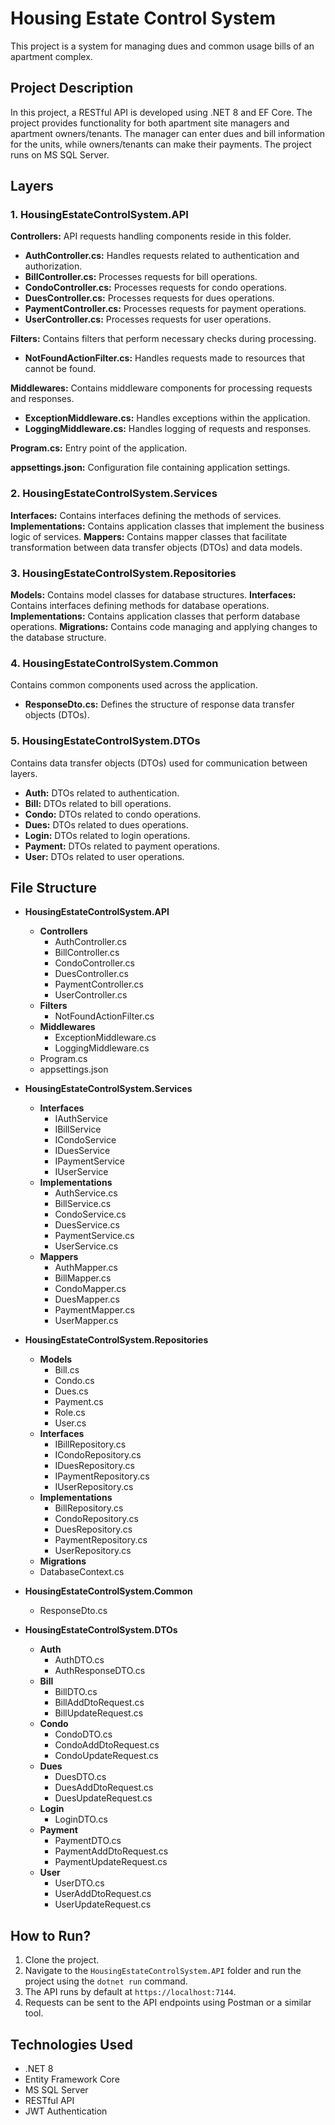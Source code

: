 # Housing Estate Control System

This project is a system for managing dues and common usage bills of an apartment complex.

## Project Description

In this project, a RESTful API is developed using .NET 8 and EF Core. The project provides functionality for both apartment site managers and apartment owners/tenants. The manager can enter dues and bill information for the units, while owners/tenants can make their payments. The project runs on MS SQL Server.

## Layers

### 1. HousingEstateControlSystem.API

**Controllers:** API requests handling components reside in this folder.
- **AuthController.cs:** Handles requests related to authentication and authorization.
- **BillController.cs:** Processes requests for bill operations.
- **CondoController.cs:** Processes requests for condo operations.
- **DuesController.cs:** Processes requests for dues operations.
- **PaymentController.cs:** Processes requests for payment operations.
- **UserController.cs:** Processes requests for user operations.

**Filters:** Contains filters that perform necessary checks during processing.
- **NotFoundActionFilter.cs:** Handles requests made to resources that cannot be found.

**Middlewares:** Contains middleware components for processing requests and responses.
- **ExceptionMiddleware.cs:** Handles exceptions within the application.
- **LoggingMiddleware.cs:** Handles logging of requests and responses.

**Program.cs:** Entry point of the application.

**appsettings.json:** Configuration file containing application settings.

### 2. HousingEstateControlSystem.Services

**Interfaces:** Contains interfaces defining the methods of services.
**Implementations:** Contains application classes that implement the business logic of services.
**Mappers:** Contains mapper classes that facilitate transformation between data transfer objects (DTOs) and data models.

### 3. HousingEstateControlSystem.Repositories

**Models:** Contains model classes for database structures.
**Interfaces:** Contains interfaces defining methods for database operations.
**Implementations:** Contains application classes that perform database operations.
**Migrations:** Contains code managing and applying changes to the database structure.

### 4. HousingEstateControlSystem.Common

Contains common components used across the application.
- **ResponseDto.cs:** Defines the structure of response data transfer objects (DTOs).

### 5. HousingEstateControlSystem.DTOs

Contains data transfer objects (DTOs) used for communication between layers.
- **Auth:** DTOs related to authentication.
- **Bill:** DTOs related to bill operations.
- **Condo:** DTOs related to condo operations.
- **Dues:** DTOs related to dues operations.
- **Login:** DTOs related to login operations.
- **Payment:** DTOs related to payment operations.
- **User:** DTOs related to user operations.
## File Structure

- **HousingEstateControlSystem.API**
  - **Controllers**
    - AuthController.cs
    - BillController.cs
    - CondoController.cs
    - DuesController.cs
    - PaymentController.cs
    - UserController.cs
  - **Filters**
    - NotFoundActionFilter.cs
  - **Middlewares**
    - ExceptionMiddleware.cs
    - LoggingMiddleware.cs
  - Program.cs
  - appsettings.json

- **HousingEstateControlSystem.Services**
  - **Interfaces**
    - IAuthService
    - IBillService
    - ICondoService
    - IDuesService
    - IPaymentService
    - IUserService
  - **Implementations**
    - AuthService.cs
    - BillService.cs
    - CondoService.cs
    - DuesService.cs
    - PaymentService.cs
    - UserService.cs
  - **Mappers**
    - AuthMapper.cs
    - BillMapper.cs
    - CondoMapper.cs
    - DuesMapper.cs
    - PaymentMapper.cs
    - UserMapper.cs
- **HousingEstateControlSystem.Repositories**
  - **Models**
    - Bill.cs
    - Condo.cs
    - Dues.cs
    - Payment.cs
    - Role.cs
    - User.cs
  - **Interfaces**
    - IBillRepository.cs
    - ICondoRepository.cs
    - IDuesRepository.cs
    - IPaymentRepository.cs
    - IUserRepository.cs
  - **Implementations**
    - BillRepository.cs
    - CondoRepository.cs
    - DuesRepository.cs
    - PaymentRepository.cs
    - UserRepository.cs
  - **Migrations**
  - DatabaseContext.cs

- **HousingEstateControlSystem.Common**
  - ResponseDto.cs

- **HousingEstateControlSystem.DTOs**
  - **Auth**
    - AuthDTO.cs
    - AuthResponseDTO.cs
  - **Bill**
    - BillDTO.cs
    - BillAddDtoRequest.cs
    - BillUpdateRequest.cs
  - **Condo**
    - CondoDTO.cs
    - CondoAddDtoRequest.cs
    - CondoUpdateRequest.cs
  - **Dues**
    - DuesDTO.cs
    - DuesAddDtoRequest.cs
    - DuesUpdateRequest.cs
  - **Login**
    - LoginDTO.cs
  - **Payment**
    - PaymentDTO.cs
    - PaymentAddDtoRequest.cs
    - PaymentUpdateRequest.cs
  - **User**
    - UserDTO.cs
    - UserAddDtoRequest.cs
    - UserUpdateRequest.cs
  
## How to Run?

1. Clone the project.
2. Navigate to the `HousingEstateControlSystem.API` folder and run the project using the `dotnet run` command.
3. The API runs by default at `https://localhost:7144`.
4. Requests can be sent to the API endpoints using Postman or a similar tool.

## Technologies Used

- .NET 8
- Entity Framework Core
- MS SQL Server
- RESTful API
- JWT Authentication
